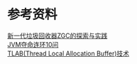 # 参考资料
[新一代垃圾回收器ZGC的探索与实践](https://tech.meituan.com/2020/08/06/new-zgc-practice-in-meituan.html)  
[JVM夺命连环10问](https://mp.weixin.qq.com/s?__biz=MzkzNTEwOTAxMA==&mid=2247485143&idx=1&sn=fd442fde5fbea90ae2314b1f7f88b1d8&chksm=c2b24e2af5c5c73c91c54d4932598e8d375803c361e2e5b52c32daa9ca200e9ac348ba4f04cb&scene=178&cur_album_id=1512519209967271939#rd)  
[TLAB(Thread Local Allocation Buffer)技术](https://mp.weixin.qq.com/s/Wws24Fhg1nH4dHvtcFYi2g)  






